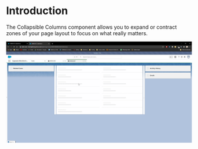 # Introduction
The Collapsible Columns component allows you to expand or contract zones of your page layout to focus on what really matters.

![](collapsible-columns.gif)